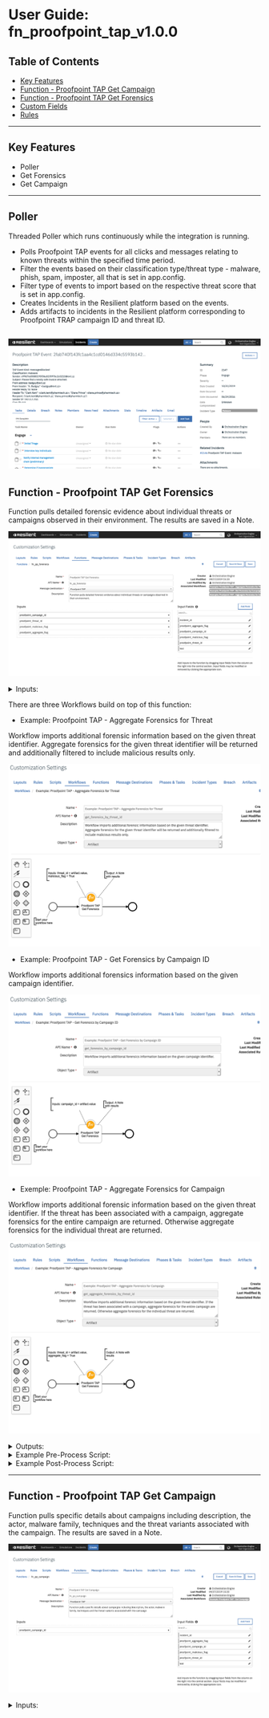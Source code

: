<!--
  This User README.md is generated by running:
  "resilient-circuits docgen -p fn_proofpoint_tap --only-user-guide"

  It is best edited using a Text Editor with a Markdown Previewer. VS Code
  is a good example. Checkout https://guides.github.com/features/mastering-markdown/
  for tips on writing with Markdown

  If you make manual edits and run docgen again, a .bak file will be created

  Store any screenshots in the "doc/screenshots" directory and reference them like:
  ![screenshot: screenshot_1](./screenshots/screenshot_1.png)
-->

# **User Guide:** fn_proofpoint_tap_v1.0.0

## Table of Contents
- [Key Features](#key-features)
- [Function - Proofpoint TAP Get Campaign](#function---proofpoint-tap-get-campaign)
- [Function - Proofpoint TAP Get Forensics](#function---proofpoint-tap-get-forensics)
- [Custom Fields](#custom-fields)
- [Rules](#rules)

---

## Key Features
<!--
  List the Key Features of the Integration
-->
* Poller
* Get Forensics
* Get Campaign

---

## Poller

Threaded Poller which runs continuously while the integration is running.

* Polls Proofpoint TAP events for all clicks and messages relating to known threats within the specified time period.
* Filter the events based on their classification type/threat type - malware, phish, spam, imposter, all that is set in app.config.
* Filter type of events to import based on the respective threat score that is set in app.config.
* Creates Incidents in the Resilient platform based on the events.
* Adds artifacts to incidents in the Resilient platform corresponding to Proofpoint TRAP campaign ID and threat ID.

 ![screenshot: fn-proofpoint-tap-get-forensics ](./screenshots/poller.png) 
---

## Function - Proofpoint TAP Get Forensics
Function pulls detailed forensic evidence about individual threats or campaigns observed in their environment. The results are saved in a Note.

 ![screenshot: fn-proofpoint-tap-get-forensics ](./screenshots/get_forensics.png)

<details><summary>Inputs:</summary>
<p>

| Name | Type | Required | Example | Tooltip |
| ---- | :--: | :------: | ------- | ------- |
| `proofpoint_aggregate_flag` | `boolean` | No | `-` | `A boolean value, defaulting to false. May optionally be used with the threatId parameter. It cannot be used with the campaignId parameter. If false, aggregate forensics for that specific threat identifier will be returned. If true AND if the threat has been associated with a campaign, aggregate forensics for the entire campaign are returned. Otherwise, aggregate forensics for the individual threat are returned.` |
| `proofpoint_campaign_id` | `text` | No | `-` | `An string containing a campaign identifier.` |
| `proofpoint_malicious_flag` | `boolean` | No | `-` | `Show malicious results only` |
| `proofpoint_threat_id` | `text` | No | `-` | `An string containing a threat identifier.` |

</p>
</details>

There are three Workflows build on top of this function:

* Example: Proofpoint TAP - Aggregate Forensics for Threat 

Workflow imports additional forensic information based on the given threat identifier. Aggregate forensics for the given threat identifier will be returned and additionally filtered to include malicious results only.

![screenshot: fn-proofpoint-tap-get-campaign ](./screenshots/Aggregate_Forensics_Threat.png)

* Example: Proofpoint TAP - Get Forensics by Campaign ID 

Workflow imports additional forensics information based on the given campaign identifier.

![screenshot: fn-proofpoint-tap-get-campaign ](./screenshots/Get_Forensics_CampaignID.png)

* Exemple: Proofpoint TAP - Aggregate Forensics for Campaign 

Workflow imports additional forensic information based on the given threat identifier. If the threat has been associated with a campaign, aggregate forensics for the entire campaign are returned. Otherwise aggregate forensics for the individual threat are returned.

![screenshot: fn-proofpoint-tap-get-campaign ](./screenshots/Aggregate_Forensics_Campaign.png)

<details><summary>Outputs:</summary>
<p>

```python
results = {
    # TODO: Copy and paste an example of the Function Output within this code block.
    # To see view the output of a Function, run resilient-circuits in DEBUG mode and invoke the Function. 
    # The Function results will be printed in the logs: "resilient-circuits run --loglevel=DEBUG"
}
```

</p>
</details>

<details><summary>Example Pre-Process Script:</summary>
<p>

```python
inputs.proofpoint_threat_id = artifact.value
inputs.proofpoint_malicious_flag = True
```

</p>
</details>

<details><summary>Example Post-Process Script:</summary>
<p>

```python
# results is a Dictionary and data is a List
if results and results.get("data"):
  incident.addNote("\n\n".join(results.get("data")))
else:
  incident.addNote("No malicious Forensics information found for artifact {}.".format(artifact.value))
```

</p>
</details>

---

## Function - Proofpoint TAP Get Campaign
Function pulls specific details about campaigns including description, the actor, malware family, techniques and the threat variants associated with the campaign. The results are saved in a Note.

 ![screenshot: fn-proofpoint-tap-get-campaign ](./screenshots/get_campaign.png)

<details><summary>Inputs:</summary>
<p>

| Name | Type | Required | Example | Tooltip |
| ---- | :--: | :------: | ------- | ------- |
| `proofpoint_campaign_id` | `text` | No | `-` | `An string containing a campaign identifier.` |

There is one Workflow build on top of this function:

* Example: Proofpoint TAP - Get Campaign  

Workflow imports detailed information for given campaign identifier, including description, the actor, malware family, techniques and the threat variants associated with the campaign.

![screenshot: fn-proofpoint-tap-get-campaign ](./screenshots/Get_Campaign_wk.png)

<p>
<details><summary>Example Pre-Process Script:</summary>
<p>

```python
inputs.proofpoint_campaign_id = artifact.value
```

</p>
</details>

<details><summary>Example Post-Process Script:</summary>
<p>

```python
# results and results.data are both a Dictionary
if results and results.get("data"):
  incident.addNote(str(results.get("data")))
else:
  incident.addNote("No Campaign information found for artifact {}.".format(artifact.value))
```

</p>
</details>

---

## Custom Fields
| Label | API Access Name | Type | Prefix | Placeholder | Tooltip |
| ----- | --------------- | ---- | ------ | ----------- | ------- |
| Proofpoint Campaign ID | `campaignId` | `text` | `properties` | - | `An string containing a campaign identifier.` |
| Proofpoint Message ID | `messageID` | `text` | `properties` | - | `An string containing a threat identifier.` |

---


## Rules
| Rule Name | Object | Workflow Triggered |
| --------- | ------ | ------------------ |
| Example: Proofpoint TAP - Aggregate Forensics by Threat ID and Show Malicious Results Only | artifact | `get_forensics_by_threat_id` |
| Example: Proofpoint TAP - Get Campaign Information by Campaign ID | artifact | `get_campaign_flow` |
| Example: Proofpoint TAP - Get Forensics by Campaign ID | artifact | `get_forensics_by_campaign_id` |
| Exemple: Proofpoint TAP - Aggregate Forensics for Entire Campaign Associated with Threat ID | artifact | `get_aggregate_forensics_by_threat_id` |

---

<!--
## Inform Resilient Users
  Use this section to optionally provide additional information so that Resilient playbook 
  designer can get the maximum benefit of your integration.
-->